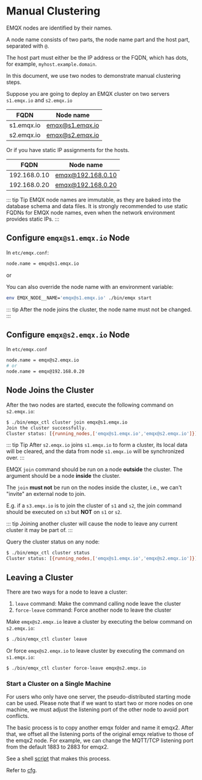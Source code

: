 # Manual Clustering

EMQX nodes are identified by their names.

A node name consists of two parts, the node name part and the host part, separated with `@`.

The host part must either be the IP address or the FQDN, which has dots,
for example, `myhost.example.domain`.

In this document, we use two nodes to demonstrate manual clustering steps.

Suppose you are going to deploy an EMQX cluster on two servers `s1.emqx.io` and `s2.emqx.io`

| FQDN       | Node name       |
| ---------- | --------------- |
| s1.emqx.io | emqx@s1.emqx.io |
| s2.emqx.io | emqx@s2.emqx.io |

Or if you have static IP assignments for the hosts.

| FQDN         | Node name         |
| ------------ | ----------------- |
| 192.168.0.10 | emqx@192.168.0.10 |
| 192.168.0.20 | emqx@192.168.0.20 |

::: tip Tip
EMQX node names are immutable, as they are baked into the database schema and data files. It is strongly recommended to use static FQDNs for EMQX node names, even when the network environment provides static IPs.
:::

## Configure `emqx@s1.emqx.io` Node

In `etc/emqx.conf`:

```bash
node.name = emqx@s1.emqx.io
```

or

You can also override the node name with an environment variable:

```bash
env EMQX_NODE__NAME='emqx@s1.emqx.io' ./bin/emqx start
```

::: tip
After the node joins the cluster, the node name must not be changed.
:::

## Configure `emqx@s2.emqx.io` Node

In `etc/emqx.conf`

```bash
node.name = emqx@s2.emqx.io
# or
node.name = emqx@192.168.0.20
```

## Node Joins the Cluster

After the two nodes are started, execute the following command on `s2.emqx.io`:

```bash
$ ./bin/emqx_ctl cluster join emqx@s1.emqx.io
Join the cluster successfully.
Cluster status: [{running_nodes,['emqx@s1.emqx.io','emqx@s2.emqx.io']}]
```
::: tip Tip
After `s2.emqx.io` joins `s1.emqx.io` to form a cluster,
its local data will be cleared, and the data from node `s1.emqx.io`
will be synchronized over.
:::

EMQX `join` command should be run on a node **outside** the cluster. The argument should be a node **inside** the cluster.

The `join` **must not** be run on the nodes inside the cluster, i.e., we can't "invite" an external node to join.

E.g. if a `s3.emqx.io` is to join the cluster of `s1` and `s2`,
the join command should be executed on `s3` but **NOT** on `s1` or `s2`.

::: tip
Joining another cluster will cause the node to leave any current cluster it may be part of.
:::

Query the cluster status on any node:

```bash
$ ./bin/emqx_ctl cluster status
Cluster status: [{running_nodes,['emqx@s1.emqx.io','emqx@s2.emqx.io']}]
```

## Leaving a Cluster

There are two ways for a node to leave a cluster:

1. `leave` command: Make the command calling node leave the cluster
2. `force-leave` command: Force another node to leave the cluster

Make `emqx@s2.emqx.io` leave a cluster by executing the below command on `s2.emqx.io`:

```bash
$ ./bin/emqx_ctl cluster leave
```

Or force `emqx@s2.emqx.io` to leave cluster by executing the command on `s1.emqx.io`:

```bash
$ ./bin/emqx_ctl cluster force-leave emqx@s2.emqx.io
```

### Start a Cluster on a Single Machine

For users who only have one server, the pseudo-distributed starting mode can be used.
Please note that if we want to start two or more nodes on one machine, we must adjust
the listening port of the other node to avoid port conflicts.

The basic process is to copy another emqx folder and name it emqx2.
After that, we offset all the listening ports of the original emqx relative to those of the emqx2 node.
For example, we can change the MQTT/TCP listening port from the default 1883 to 2883 for emqx2.

See a shell [script](https://github.com/terry-xiaoyu/one_more_emqx) that makes this process.

Refer to [cfg](../../configuration/configuration-manual.html).

